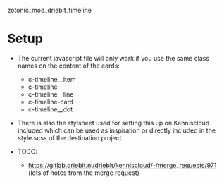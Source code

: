 zotonic_mod_driebit_timeline

# Setup

-   The current javascript file will only work if you use the same class names on the content of the cards:

    -   c-timeline\_\_item
    -   c-timeline
    -   c-timeline\_\_line
    -   c-timeline-card
    -   c-timeline\_\_dot

-   There is also the stylsheet used for setting this up on Kenniscloud included which can be used as inspiration or directly included in the style.scss of the destination project.

-   TODO:
    -   https://gitlab.driebit.nl/driebit/kenniscloud/-/merge_requests/971 (lots of notes from the merge request)
